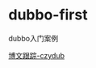# dubbo-first
dubbo入门案例

[博文跟踪-czydub](http://blog.csdn.net/javawebrookie/article/details/66478685 "悬停显示")
